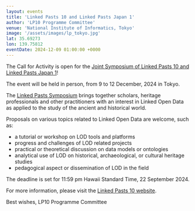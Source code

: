 ```yaml
---
layout: events
title: 'Linked Pasts 10 and Linked Pasts Japan 1'
author: 'LP10 Programme Committee'
venue: 'National Institute of Informatics, Tokyo'
image: '/assets/images/lp_tokyo.jpg'
lat: 35.69273
lon: 139.75812
eventDate: 2024-12-09 01:00:00 +0000
--- 
```



The Call for Activity is open for the [Joint Symposium of Linked Pasts 10 and Linked Pasts Japan 1](http://codh.rois.ac.jp/conference/linked-pasts-10/)! 

The event will be held in person, from 9 to 12 December, 2024 in Tokyo. 

The [Linked Pasts Symposium](https://linkedpasts.hcommons.org/) brings together scholars, heritage professionals and other practitioners with an interest in Linked Open Data as applied to the study of the ancient and historical world. 

Proposals on various topics related to Linked Open Data are welcome, such as:

* a tutorial or workshop on LOD tools and platforms
* progress and challenges of LOD related projects
* practical or theoretical discussion on data models or ontologies
* analytical use of LOD on historical, archaeological, or cultural heritage studies
* pedagogical aspect or dissemination of LOD in the field

The deadline is set for 11:59 pm Hawaii Standard Time, 22 September 2024. 

For more information, please visit the [Linked Pasts 10 website](http://codh.rois.ac.jp/conference/linked-pasts-10/).

Best wishes,
LP10 Programme Committee
